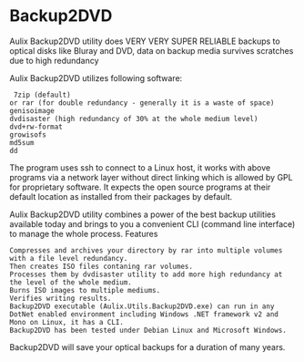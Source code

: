 Backup2DVD
==========

Aulix Backup2DVD utility does VERY VERY SUPER RELIABLE backups to optical disks like Bluray and DVD, data on backup media survives scratches due to high redundancy



Aulix Backup2DVD utilizes following software:

     7zip (default)
    or rar (for double redundancy - generally it is a waste of space)
    genisoimage
    dvdisaster (high redundancy of 30% at the whole medium level)
    dvd+rw-format
    growisofs
    md5sum
    dd

The program uses ssh to connect to a Linux host, it works with above programs via a network layer
without direct linking which is allowed by GPL for proprietary software. It expects the open source programs at their default location as installed from their packages by default.

Aulix Backup2DVD utility combines a power of the best backup utilities available today and brings to you
a convenient CLI (command line interface) to manage the whole process.
Features

    Compresses and archives your directory by rar into multiple volumes with a file level redundancy.
    Then creates ISO files contaning rar volumes.
    Processes them by dvdisaster utility to add more high redundancy at the level of the whole medium.
    Burns ISO images to multiple mediums.
    Verifies writing results.
    Backup2DVD executable (Aulix.Utils.Backup2DVD.exe) can run in any DotNet enabled environment including Windows .NET framework v2 and Mono on Linux, it has a CLI.
    Backup2DVD has been tested under Debian Linux and Microsoft Windows.

Backup2DVD will save your optical backups for a duration of many years.
